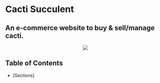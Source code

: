 # Cacti Succulent
## An e-commerce website to buy & sell/manage cacti.

<p align="center">
  <img  src="https://github.com/saads2018/cacti.github.io/assets/71264405/28499831-3d45-4bba-8d13-da4e785dd168">
</p>

## Table of Contents

- [Sections]
